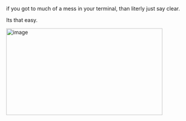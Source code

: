 if you got to much of a mess in your terminal, than literly just say clear.

Its that easy.

<img width="419" height="234" alt="image" src="https://github.com/user-attachments/assets/1ee6cc33-33cc-4445-905f-aaf6e3ce333f" />
